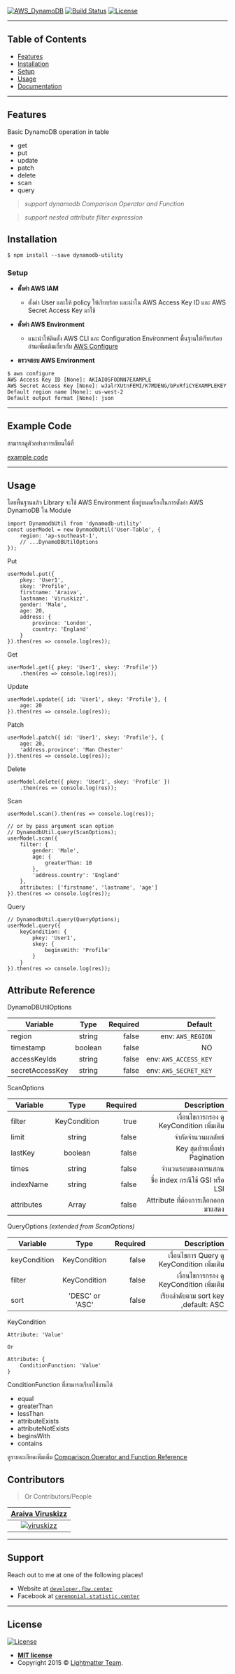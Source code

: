 <a href="https://aws.amazon.com/dynamodb/"><img src="https://miro.medium.com/max/700/1*cmfoGi3FnVIBCwvmVLYgjg.png" title="AWS DynamoDB" alt="AWS_DynamoDB"></a>
[![Build Status](http://img.shields.io/travis/badges/badgerbadgerbadger.svg?style=flat-square)](https://rubygems.org/gems/badgerbadgerbadger) [![License](http://img.shields.io/:license-mit-blue.svg?style=flat-square)](http://badges.mit-license.org) 

---

## Table of Contents

- [Features](#features)
- [Installation](#installation)
- [Setup](#setup)
- [Usage](#usage)
- [Documentation](#documentation)

---
## Features
Basic DynamoDB operation in table
- get
- put
- update
- patch
- delete
- scan
- query

>*support dynamodb Comparison Operator and Function*

> *support nested attribute filter expression*

## Installation

```
$ npm install --save dynamodb-utility
```

### Setup

- **ตั้งค่า AWS IAM**
    - ตั้งค่า User และให้ policy ให้เรียบร้อย และนำใน AWS Access Key ID และ AWS Secret Access Key มาใช้
    
- **ตั้งค่า AWS Environment**
    - แนะนำให้ติดตั้ง AWS CLI และ Configuration Environment พื้นฐานให้เรียบร้อย
อ่านเพิ่มเติมเกี่ยวกับ [AWS Configure](https://docs.aws.amazon.com/cli/latest/userguide/cli-chap-configure.html)

- **ตรวจสอบ AWS Environment**
```
$ aws configure
AWS Access Key ID [None]: AKIAIOSFODNN7EXAMPLE
AWS Secret Access Key [None]: wJalrXUtnFEMI/K7MDENG/bPxRfiCYEXAMPLEKEY
Default region name [None]: us-west-2
Default output format [None]: json
```

---

## Example Code
สามารถดูตัวอย่างการเขียนได้ที่

[example code](https://github.com/viruskizz/dynamodb-utility/tree/master/examples)

---

## Usage
โดยพื้นฐานแล้ว Library จะใช้ AWS Environment ที่อยู่บนเครื่องในการตั้งค่า AWS DynamoDB ใน Module
```
import DynamodbUtil from 'dynamodb-utility'
const userModel = new DynmodbUtil('User-Table', {
    region: 'ap-southeast-1',
    // ...DynamoDBUtilOptions
});
```

Put
```
userModel.put({
    pkey: 'User1',
    skey: 'Profile',
    firstname: 'Araiva',
    lastname: 'Viruskizz',
    gender: 'Male',
    age: 20,
    address: {
        province: 'London',
        country: 'England'
    }
}).then(res => console.log(res));
```

Get
```
userModel.get({ pkey: 'User1', skey: 'Profile'})
    .then(res => console.log(res));
```

Update
```
userModel.update({ id: 'User1', skey: 'Profile'}, {
    age: 20
}).then(res => console.log(res));
```

Patch
```
userModel.patch({ id: 'User1', skey: 'Profile'}, {
    age: 20,
    'address.province': 'Man Chester'
}).then(res => console.log(res));
```

Delete
```
userModel.delete({ pkey: 'User1', skey: 'Profile' })
    .then(res => console.log(res));
```

Scan
```
userModel.scan().then(res => console.log(res));

// or by pass argument scan option
// DynamodbUtil.query(ScanOptions);
userModel.scan({
    filter: {
        gender: 'Male',
        age: {
            greaterThan: 10
        },
        'address.country': 'England'
    },
    attributes: ['firstname', 'lastname', 'age']
}).then(res => console.log(res));
```

Query
```
// DynamodbUtil.query(QueryOptions);
userModel.query({
    keyCondition: {
        pkey: 'User1',
        skey: {
            beginsWith: 'Profile'
        }
    }
}).then(res => console.log(res));
```

## Attribute Reference
DynamoDBUtilOptions

| Variable        | Type          | Required  | Default  |
| --------------- |:-------------:| ---------:| --------:|
| region          | string        | false     | env: `AWS_REGION` |
| timestamp       | boolean       | false     | NO|
| accessKeyIds    | string        | false     | env: `AWS_ACCESS_KEY`|
| secretAccessKey | string        | false     | env: `AWS_SECRET_KEY`|

ScanOptions

| Variable        | Type            | Required  | Description  |
| --------------- |:---------------:| ---------:| --------:|
| filter         | KeyCondition     | true      | เงื่อนไขการกรอง ดู KeyCondition เพิ่มเติม|
| limit          | string           | false     | จำกัดจำนวนผลลัพธ์ |
| lastKey        | boolean          | false     | Key สุดท้ายเพื่อทำ Pagination |
| times          | string           | false     | จำนวนรอบของการแสกน |
| indexName      | string           | false     | ชื่อ index กรณีใช้ GSI หรือ LSI|
| attributes     | Array<string>    | false     | Attribute ที่ต้องการเลือกออกมาแสดง|

QueryOptions  *(extended from ScanOptions)*

| Variable        | Type            | Required  | Description  |
| --------------- |:---------------:| ---------:| --------:|
| keyCondition    | KeyCondition     | false    | เงื่อนไขการ Query ดู KeyCondition เพิ่มเติม|
| filter          | KeyCondition     | false    | เงื่อนไขการกรอง ดู KeyCondition เพิ่มเติม|
| sort            | 'DESC' or 'ASC'  | false    | เรียงลำดับตาม sort key ,default: ASC

KeyCondition

```
Attribute: 'Value'
  
Or 
  
Attribute: {
    ConditionFunction: 'Value'
}
```
ConditionFunction ที่สามารถเรียกใช้งานได้
- equal
- greaterThan
- lessThan
- attributeExists
- attributeNotExists
- beginsWith
- contains

ดูรายละเอียดเพิ่มเติ่ม [Comparison Operator and Function Reference
](https://docs.aws.amazon.com/amazondynamodb/latest/developerguide/Expressions.OperatorsAndFunctions.html)

## Contributors

> Or Contributors/People

| <a href="http://https://github.com/viruskizz" target="_blank">**Araiva Viruskizz**</a> |
| :---: 
| [![viruskizz](https://avatars1.githubusercontent.com/u/20396530?s=150&u=1dd265ad5ff5aff48f1eed6b5e6575d66e28c94f&v=4)](http://https://github.com/viruskizz)

---

## Support

Reach out to me at one of the following places!

- Website at <a href="http://developer.fbw.center" target="_blank">`developer.fbw.center`</a>
- Facebook at <a href="https://facebook.com/ceremonial.statistic.center/" target="_blank">`ceremonial.statistic.center`</a>

---

## License

[![License](http://img.shields.io/:license-mit-blue.svg?style=flat-square)](http://badges.mit-license.org)

- **[MIT license](http://opensource.org/licenses/mit-license.php)**
- Copyright 2015 © <a href="http://developer.fbw.center" target="_blank">Lightmatter Team</a>.
